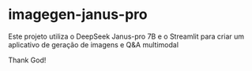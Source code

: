 # imagegen-janus-pro
Este projeto utiliza o DeepSeek Janus-pro 7B e o Streamlit para criar um aplicativo de geração de imagens e Q&amp;A multimodal














Thank God!